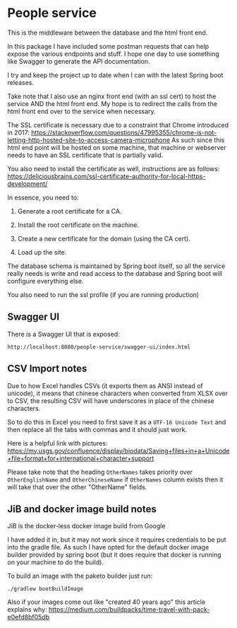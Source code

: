 # People service

This is the middleware between the database and the html front end.

In this package I have included some postman requests that can help
expose the various endpoints and stuff. I hope one day to use something
like Swagger to generate the API documentation.

I try and keep the project up to date when I can with the latest
Spring boot releases.

Take note that I also use an nginx front end (with an ssl cert) to 
host the service AND the html front end. My hope is to redirect the
calls from the html front end over to the service when necessary.

The SSL certificate is necessary due to a constraint that Chrome
introduced in 2017: https://stackoverflow.com/questions/47995355/chrome-is-not-letting-http-hosted-site-to-access-camera-microphone
As such since this html end point will be hosted on some machine,
that machine or webserver needs to have an SSL certificate that is
partially valid.

You also need to install the certificate as well, instructions are
as follows:
https://deliciousbrains.com/ssl-certificate-authority-for-local-https-development/

In essence, you need to:
1. Generate a root certificate for a CA. 
   
2. Install the root certificate on the machine.

3. Create a new certificate for the domain (using the CA cert).

4. Load up the site.

The database schema is maintained by Spring boot itself, so all
the service really needs is write and read access to the database
and Spring boot will configure everything else.

You also need to run the ssl profile (if you are running production)

## Swagger UI

There is a Swagger UI that is exposed:

```
http://localhost:8080/people-service/swagger-ui/index.html
```

## CSV Import notes

Due to how Excel handles CSVs (it exports them as ANSI instead of 
unicode), it means that chinese characters when converted from XLSX
over to CSV, the resulting CSV will have underscores in place of the
chinese characters.

So to do this in Excel you need to first save it as a `UTF-16 Unicode Text`
and then replace all the tabs with commas and it should just work.

Here is a helpful link with pictures:
https://my.usgs.gov/confluence/display/biodata/Saving+files+in+a+Unicode+file+format+for+international+character+support

Please take note that the heading `OtherNames` takes priority over 
`OtherEnglishName` and `OtherChineseName` if `OtherNames` column exists
then it will take that over the other "OtherName" fields.

## JiB and docker image build notes

JiB is the docker-less docker image build from Google

I have added it in, but it may not work since it requires credentials
to be put into the gradle file. As such I have opted for the default
docker image builder provided by spring boot (but it does require that
docker is running on your machine to do the build).

To build an image with the paketo builder just run:
```
./gradlew bootBuildImage
```

Also if your images come out like "created 40 years ago" this article
explains why: https://medium.com/buildpacks/time-travel-with-pack-e0efd8bf05db
